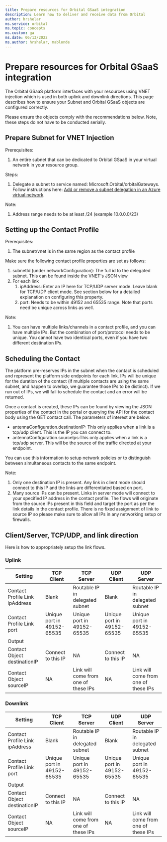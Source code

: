 ```yaml
---
title: Prepare resources for Orbital GSaaS integration
description: Learn how to deliver and receive data from Orbital
author: hrshelar
ms.service: orbital
ms.topic: concepts
ms.custom: ga
ms.date: 06/13/2022
ms.author: hrshelar, mablonde
---
```


# Prepare resources for Orbital GSaaS integration

The Orbital GSaaS platform interfaces with your resources using VNET injection which is used in both uplink and downlink directions. This page describes how to ensure your Subnet and Orbital GSaaS objects are configured correctly.

Please ensure the objects comply with the recommendations below. Note, these steps do not have to be conducted serially.

## Prepare Subnet for VNET Injection

Prerequisites:
1. An entire subnet that can be dedicated to Orbital GSaaS in your virtual network in your resource group.

Steps:
1. Delegate a subnet to service named: Microsoft.Orbital/orbitalGateways. Follow instructions here: [Add or remove a subnet delegation in an Azure virtual network](https://docs.microsoft.com/en-us/azure/virtual-network/manage-subnet-delegation).

Note:
1. Address range needs to be at least /24 (example 10.0.0.0/23)

## Setting up the Contact Profile

Prerequisites:
1. The subnet/vnet is in the same region as the contact profile

Make sure the following contact profile properties are set as follows:

1. subnetId (under networkConfiguration): The full id to the delegated subnet. This can be found inside the VNET's JSON view
1. For each link
    1. ipAddress: Enter an IP here for TCP/UDP server mode. Leave blank for TCP/UDP client mode. See section below for a detailed explanation on configuring this property.
    1. port: Needs to be within 49152 and 65535 range. Note that ports need be unique across links as well.

Note:

1. You can have multiple links/channels in a contact profile, and you can have multiple IPs. But the combination of port/protocol needs to be unique. You cannot have two identical ports, even if you have two different destination IPs. 

## Scheduling the Contact

The platform pre-reserves IPs in the subnet when the contact is scheduled and represent the platform side endpoints for each link. 
IPs will be unique for the duration of the contact (if multiple contacts are using the same subnet, and happen to overlap, we guarantee those IPs to be distinct). If we run out of IPs, we will fail to schedule the contact and an error will be returned.

Once a contact is created, these IPs can be found by viewing the JSON properties of the contact in the portal or querying the API for the contact body using the GET contact call. The parameters of interest are below:

* antennaConfiguration.destinationIP: This only applies when a link is a tcp/udp client. This is the IP you can connect to.
* antennaConfiguration.sourceIps:This only applies when a link is a tcp/udp server. This will be the source of the traffic directed at your endpoint. 

You can use this information to setup network policies or to distinguish between simultaneous contacts to the same endpoint.

Note:

1. Only one destination IP is present. Any link in client mode should connect to this IP and the links are differentiated based on port.
1. Many source IPs can be present. Links in server mode will connect to your specified IP address in the contact profile. The flows will originate from the source IPs present in this field and target the port as per the link details in the contact profile. There is no fixed assignment of link to source IP so please make sure to allow all IPs in any networking setup or firewalls. 


## Client/Server, TCP/UDP, and link direction

Here is how to appropriately setup the link flows.

### Uplink

| Setting                        | TCP Client                 | TCP Server                           | UDP Client                 | UDP Server                           |
|--------------------------------|----------------------------|--------------------------------------|----------------------------|--------------------------------------|
| Contact Profile Link ipAddress | Blank                      | Routable IP in delegated subnet      | Blank                      | Routable IP in delegated subnet      |
| Contact Profile Link port      | Unique port in 49152-65535 | Unique port in 49152-65535           | Unique port in 49152-65535 | Unique port in 49152-65535           |
| Output                         |                            |                                      |                            |                                      |
| Contact Object destinationIP   | Connect to this IP         | NA                                   | Connect to this IP         | NA                                   |
| Contact Object sourceIP        | NA                         | Link will come from one of these IPs | NA                         | Link will come from one of these IPs |



### Downlink

| Setting                        | TCP Client                 | TCP Server                           | UDP Client                 | UDP Server                           |
|--------------------------------|----------------------------|--------------------------------------|----------------------------|--------------------------------------|
| Contact Profile Link ipAddress | Blank                      | Routable IP in delegated subnet      | Blank                      | Routable IP in delegated subnet      |
| Contact Profile Link port      | Unique port in 49152-65535 | Unique port in 49152-65535           | Unique port in 49152-65535 | Unique port in 49152-65535           |
| Output                         |                            |                                      |                            |                                      |
| Contact Object destinationIP   | Connect to this IP         | NA                                   | Connect to this IP         | NA                                   |
| Contact Object sourceIP        | NA                         | Link will come from one of these IPs | NA                         | Link will come from one of these IPs |